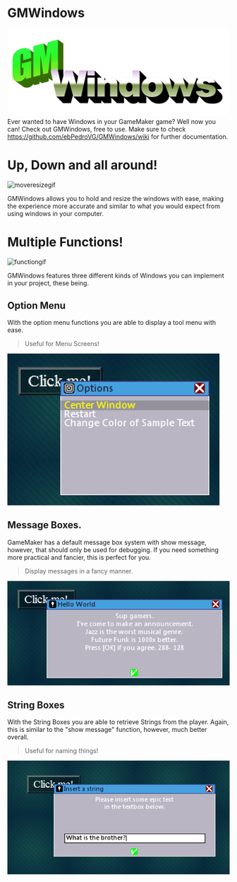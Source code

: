 # GMWindows
![image](/Media/GMWindows.png "image")
 Ever wanted to have Windows in your GameMaker game? Well now you can! Check out GMWindows, free to use.
Make sure to check https://github.com/ebPedroVG/GMWindows/wiki for further documentation.

# Up, Down and all around!

![moveresizegif](/Media/MovingResizing.gif "moveresizegif")

GMWindows allows you to hold and resize the windows with ease, making the experience more accurate and similar to what you would expect from using windows in your computer.

# Multiple Functions!

![functiongif](/Media/Functions.gif "functiongif")

GMWindows features three different kinds of Windows you can implement in your project,
these being.

## Option Menu
With the option menu functions you are able to display a tool menu with ease.
> Useful for Menu Screens!

![optionmenu](/Media/OptionMenu.PNG "optionmenu")

## Message Boxes.
GameMaker has a default message box system with show message, however, that should only be used for debugging. If you need something more practical and fancier, this is perfect for you.
> Display messages in a fancy manner.

![messagebox](/Media/MessageBox.PNG "messagebox")

## String Boxes
With the String Boxes you are able to retrieve Strings from the player. Again, this is similar to the "show message" function, however, much better overall.
> Useful for naming things!

![stringbox](/Media/Whatisthebrother.PNG "stringbox")
